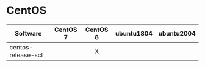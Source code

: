# CentOS

| Software | CentOS 7 | CentOS 8 | ubuntu1804 | ubuntu2004 |
| ---- | :----: | :----: | :----: | :----: |
| centos-release-scl |  | X | | |
